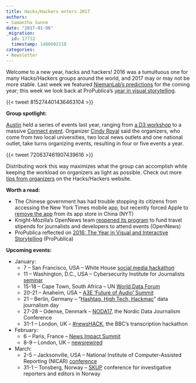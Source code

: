 ```yaml
---
title: Hacks/Hackers enters 2017
authors:
- Samantha Sunne
date: "2017-01-06"
_migration:
  id: 17712
  timestamp: 1486602218
categories:
- Newsletter
---
```


Welcome to a new year, hacks and hackers! 2016 was a tumultuous one for many Hacks/Hackers groups around the world, and 2017 may or may not be more stable. Last week we featured [NiemanLab&#8217;s predictions][1] for the coming year; this week we look back at ProPublica&#8217;s [year in visual storytelling][2].

{{< tweet 815274401436463104 >}}

**Group spotlight:**

[Austin][3] held a series of events last year, ranging from [a D3 workshop][4] to a massive [Connect event][5]. Organizer [Cindy Royal][6] said the organizers, who come from two local universities, two local news outlets and one national outlet, take turns organizing events, resulting in four or five events a year.

{{< tweet 720637461907439616 >}}

Distributing work this way maximizes what the group can accomplish while keeping the workload on organizers as light as possible. Check out more [tips from organizers][7] on the Hacks/Hackers website.

**Worth a read:**

  * The Chinese government has had trouble stopping its citizens from accessing the New York Times mobile app, but recently forced Apple to [remove the app][8] from its app store in China (NYT)
  * Knight-Mozilla&#8217;s OpenNews team [reopened its program][9] to fund travel stipends for journalists and developers to attend events (OpenNews)
  * ProPublica reflected on [2016: The Year in Visual and Interactive Storytelling][2] (ProPublica)

**Upcoming events:**

  * January:
      * 7 &#8211; San Francisco, USA &#8211; White House [social media hackathon][10]
      * 11 &#8211; Washington, D.C., USA &#8211; Cybersecurity Institute for Journalists [seminar][11]
      * 15-18 &#8211; Cape Town, South Africa &#8211; UN [World Data Forum][12]
      * 20-21 &#8211; Anaheim, USA &#8211; [A3E &#8216;Future of Audio&#8217; Summit][13]
      * 21 &#8211; Berlin, Germany &#8211; &#8220;[Hashtag, High Tech, Hackmac][14]&#8221; data journalism day
      * 27-28 &#8211; Odense, Denmark &#8211; [NODA17][15], the Nordic Data Journalism Conference
      * 31-1 &#8211; London, UK &#8211; [#newsHACK][16], the BBC&#8217;s transcription hackathon
  * February:
      * 6 &#8211; Paris, France &#8211; [News Impact Summit][17]
      * 8-9 &#8211; London, UK &#8211; [newsrewired][18]
  * March:
      * 2-5 &#8211; Jacksonville, USA &#8211; National Institute of Computer-Assisted Reporting (NICAR) [conference][19]
      * 31-1 &#8211; Tonsberg, Norway &#8211; [SKUP][20] conference for investigative reporters and editors in Norway

 [1]: http://www.niemanlab.org/collection/predictions-2017/
 [2]: https://www.propublica.org/article/2016-propublica-visual-interactive-storytelling
 [3]: https://www.meetup.com/Hacks-Hackers-Austin/
 [4]: https://www.meetup.com/Hacks-Hackers-Austin/events/228008331/
 [5]: http://connect.hackshackers.com/event/austin/
 [6]: https://twitter.com/cindyroyal?lang=en
 [7]: http://hackshackers.com/resources/tools-tips-organizers/
 [8]: http://www.nytimes.com/2017/01/04/business/media/new-york-times-apps-apple-china.html?_r=0
 [9]: https://opennews.org/what/community/scholarships/
 [10]: https://blog.archive.org/2017/01/02/join-us-for-a-white-house-social-media-and-gov-data-hackathon/
 [11]: https://www.eiseverywhere.com/ereg/index.php?eventid=214757&
 [12]: http://undataforum.org/
 [13]: http://womenwhocode.us7.list-manage2.com/track/click?u=e75be710ba1a2eb0df9d82ca4&id=f20ea9bbbf&e=4a371c5485
 [14]: http://dju.verdi.de/journalistentag
 [15]: http://noda2017.dk/
 [16]: https://www.eventbrite.co.uk/e/newshack-transcriptor-tickets-30243581366
 [17]: https://newsimpact.io/summits/news-impact-summit-paris
 [18]: https://www.newsrewired.com/agenda-february17/
 [19]: http://ire.org/conferences/nicar2017/
 [20]: https://skup2017aschedorg.sched.com/
